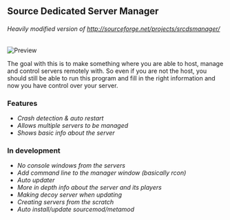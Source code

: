## Source Dedicated Server Manager
###### Heavily modified version of http://sourceforge.net/projects/srcdsmanager/  

![Preview](http://i.imgur.com/fxva1IB.png)

The goal with this is to make something where you are able to host, manage and control servers remotely with.
So even if you are not the host, you should still be able to run this program and fill in the right information and now you have control over your server.

### Features
- *Crash detection & auto restart*
- *Allows multiple servers to be managed*
- *Shows basic info about the server*

### In development
- *No console windows from the servers*
- *Add command line to the manager window (basically rcon)*
- *Auto updater*
- *More in depth info about the server and its players*
- *Making decoy server when updating*
- *Creating servers from the scratch*
- *Auto install/update sourcemod/metamod*

